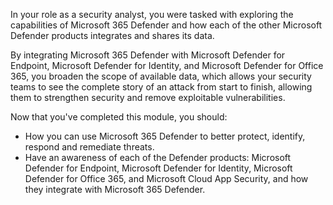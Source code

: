 In your role as a security analyst, you were tasked with exploring the capabilities of Microsoft 365 Defender and how each of the other Microsoft Defender products integrates and shares its data.

By integrating Microsoft 365 Defender with Microsoft Defender for Endpoint, Microsoft Defender for Identity, and Microsoft Defender for Office 365, you broaden the scope of available data, which allows your security teams to see the complete story of an attack from start to finish, allowing them to strengthen security and remove exploitable vulnerabilities.

Now that you've completed this module, you should:

- How you can use Microsoft 365 Defender to better protect, identify, respond and remediate threats.
- Have an awareness of each of the Defender products: Microsoft Defender for Endpoint, Microsoft Defender for Identity, Microsoft Defender for Office 365, and Microsoft Cloud App Security, and how they integrate with Microsoft 365 Defender.
